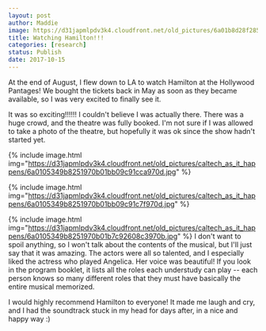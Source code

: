 ```yaml
---
layout: post
author: Maddie
image: https://d31japmlpdv3k4.cloudfront.net/old_pictures/6a01b8d28f2857970c01bb09c91cac970d-pi.jpg
title: Watching Hamilton!!!
categories: [research]
status: Publish
date: 2017-10-15
---
```



At the end of August, I flew down to LA to watch Hamilton at the Hollywood Pantages! We bought the tickets back in May as soon as they became available, so I was very excited to finally see it.

It was so exciting!!!!!! I couldn't believe I was actually there. There was a huge crowd, and the theatre was fully booked. I'm not sure if I was allowed to take a photo of the theatre, but hopefully it was ok since the show hadn't started yet.


{% include image.html img="https://d31japmlpdv3k4.cloudfront.net/old_pictures/caltech_as_it_happens/6a0105349b8251970b01bb09c91cca970d.jpg" %}


{% include image.html img="https://d31japmlpdv3k4.cloudfront.net/old_pictures/caltech_as_it_happens/6a0105349b8251970b01bb09c91c7f970d.jpg" %}


{% include image.html img="https://d31japmlpdv3k4.cloudfront.net/old_pictures/caltech_as_it_happens/6a0105349b8251970b01b7c92608c3970b.jpg" %}
I don't want to spoil anything, so I won't talk about the contents of the musical, but I'll just say that it was amazing. The actors were all so talented, and I especially liked the actress who played Angelica. Her voice was beautiful! If you look in the program booklet, it lists all the roles each understudy can play -- each person knows so many different roles that they must have basically the entire musical memorized.

I would highly recommend Hamilton to everyone! It made me laugh and cry, and I had the soundtrack stuck in my head for days after, in a nice and happy way :)

